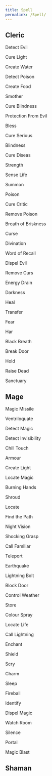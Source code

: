 ```yaml
---
title: Spell
permalink: /Spell/
---
```


## Cleric

Detect Evil

Cure Light

Create Water

Detect Poison

Create Food

Smother

Cure Blindness

Protection From Evil

Bless

Cure Serious

Blindness

Cure Diseas

Strength

Sense Life

Summon

Poison

Cure Critic

Remove Poison

Breath of Briskness

Curse

Divination

Word of Recall

Dispel Evil

Remove Curs

Energy Drain

Darkness

Heal

Transfer

Fear

Har

Black Breath

Break Door

Hold

Raise Dead

Sanctuary

## Mage

Magic Missile

Ventriloquate

Detect Magic

Detect Invisibility

Chill Touch

Armour

Create Light

Locate Magic

Burning Hands

Shroud

Locate

Find the Path

Night Vision

Shocking Grasp

Call Familiar

Teleport

Earthquake

Lightning Bolt

Block Door

Control Weather

Store

Colour Spray

Locate Life

Call Lightning

Enchant

Shield

Scry

Charm

Sleep

Fireball

Identify

Dispel Magic

Watch Room

Silence

Portal

Magic Blast

## Shaman